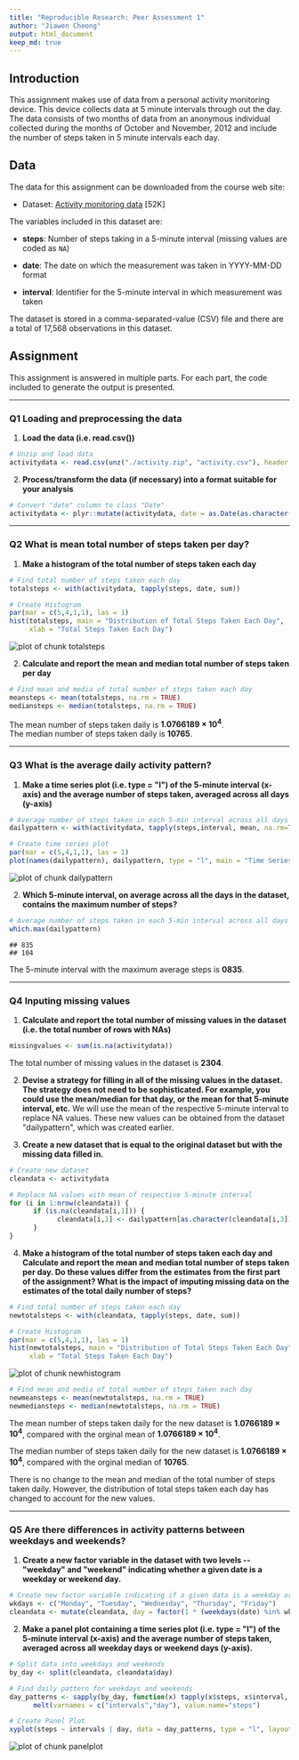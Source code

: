 ```yaml
---
title: "Reproducible Research: Peer Assessment 1"
author: "Jiawen Cheong"
output: html_document
keep_md: true
---
```




## Introduction

This assignment makes use of data from a personal activity monitoring
device. This device collects data at 5 minute intervals through out the
day. The data consists of two months of data from an anonymous
individual collected during the months of October and November, 2012
and include the number of steps taken in 5 minute intervals each day.

## Data

The data for this assignment can be downloaded from the course web
site:

* Dataset: [Activity monitoring data](https://d396qusza40orc.cloudfront.net/repdata%2Fdata%2Factivity.zip) [52K]

The variables included in this dataset are:

* **steps**: Number of steps taking in a 5-minute interval (missing
    values are coded as `NA`)

* **date**: The date on which the measurement was taken in YYYY-MM-DD
    format

* **interval**: Identifier for the 5-minute interval in which
    measurement was taken

The dataset is stored in a comma-separated-value (CSV) file and there
are a total of 17,568 observations in this
dataset.


## Assignment

This assignment is answered in multiple parts. For each part, the code included to generate the output is presented.    

******

### Q1 Loading and preprocessing the data

1. **Load the data (i.e. read.csv())**

```r
# Unzip and load data
activitydata <- read.csv(unz("./activity.zip", "activity.csv"), header = TRUE)
```

2. **Process/transform the data (if necessary) into a format suitable for your analysis**


```r
# Convert "date" column to class "Date"
activitydata <- plyr::mutate(activitydata, date = as.Date(as.character(date)))
```

******

### Q2 What is mean total number of steps taken per day?

1. **Make a histogram of the total number of steps taken each day**

```r
# Find total number of steps taken each day
totalsteps <- with(activitydata, tapply(steps, date, sum))

# Create Histogram
par(mar = c(5,4,1,1), las = 1)
hist(totalsteps, main = "Distribution of Total Steps Taken Each Day", 
     xlab = "Total Steps Taken Each Day")
```

![plot of chunk totalsteps](figure/totalsteps-1.png)

2. **Calculate and report the mean and median total number of steps taken per day**

```r
# Find mean and media of total number of steps taken each day
meansteps <- mean(totalsteps, na.rm = TRUE)
mediansteps <- median(totalsteps, na.rm = TRUE)
```
The mean number of steps taken daily is **1.0766189 &times; 10<sup>4</sup>**.  
The median number of steps taken daily is **10765**.

******

### Q3 What is the average daily activity pattern?  

1. **Make a time series plot (i.e. type = "l") of the 5-minute interval (x-axis) and the average number of steps taken, averaged across all days (y-axis)**

```r
# Average number of steps taken in each 5-min interval across all days
dailypattern <- with(activitydata, tapply(steps,interval, mean, na.rm=TRUE))

# Create time series plot 
par(mar = c(5,4,1,1), las = 1)
plot(names(dailypattern), dailypattern, type = "l", main = "Time Series Plot of Average Daily Step Pattern", ylab = "Number of Steps", xlab = "5-min Intervals")
```

![plot of chunk dailypattern](figure/dailypattern-1.png)

2. **Which 5-minute interval, on average across all the days in the dataset, contains the maximum number of steps?** 

```r
# Average number of steps taken in each 5-min interval across all days
which.max(dailypattern)
```

```
## 835 
## 104
```

The 5-minute interval with the maximum average steps is **0835**.

******

### Q4 Inputing missing values

1. **Calculate and report the total number of missing values in the dataset (i.e. the total number of rows with NAs)**


```r
missingvalues <- sum(is.na(activitydata))
```
The total number of missing values in the dataset is **2304**.

2. **Devise a strategy for filling in all of the missing values in the dataset. The strategy does not need to be sophisticated. For example, you could use the mean/median for that day, or the mean for that 5-minute interval, etc.**
We will use the mean of the respective 5-minute interval to replace NA values. These new values can be obtained from the dataset "dailypattern", which was created earlier. 


3. **Create a new dataset that is equal to the original dataset but with the missing data filled in.**


```r
# Create new dataset
cleandata <- activitydata

# Replace NA values with mean of respective 5-minute interval
for (i in 1:nrow(cleandata)) {
      if (is.na(cleandata[i,1])) {
            cleandata[i,1] <- dailypattern[as.character(cleandata[i,3])]
      } 
}
```

4. **Make a histogram of the total number of steps taken each day and Calculate and report the mean and median total number of steps taken per day. Do these values differ from the estimates from the first part of the assignment? What is the impact of imputing missing data on the estimates of the total daily number of steps?**


```r
# Find total number of steps taken each day
newtotalsteps <- with(cleandata, tapply(steps, date, sum))

# Create Histogram
par(mar = c(5,4,1,1), las = 1)
hist(newtotalsteps, main = "Distribution of Total Steps Taken Each Day", 
     xlab = "Total Steps Taken Each Day")
```

![plot of chunk newhistogram](figure/newhistogram-1.png)

```r
# Find mean and media of total number of steps taken each day
newmeansteps <- mean(newtotalsteps, na.rm = TRUE)
newmediansteps <- median(newtotalsteps, na.rm = TRUE)
```

The mean number of steps taken daily for the new dataset is **1.0766189 &times; 10<sup>4</sup>**, compared with the orginal mean of **1.0766189 &times; 10<sup>4</sup>**.  

The median number of steps taken daily for the new dataset is **1.0766189 &times; 10<sup>4</sup>**, compared with the orginal median of **10765**.  

There is no change to the mean and median of the total number of steps taken daily. However, the distribution of total steps taken each day has changed to account for the new values. 

******

### Q5 Are there differences in activity patterns between weekdays and weekends?

1. **Create a new factor variable in the dataset with two levels -- "weekday" and "weekend" indicating whether a given date is a weekday or weekend day.**

```r
# Create new factor variable indicating if a given data is a weekday or weekend
wkdays <- c("Monday", "Tuesday", "Wednesday", "Thursday", "Friday")
cleandata <- mutate(cleandata, day = factor(1 * (weekdays(date) %in% wkdays), labels = c("weekday", "weekend")))
```

2. **Make a panel plot containing a time series plot (i.e. type = "l") of the 5-minute interval (x-axis) and the average number of steps taken, averaged across all weekday days or weekend days (y-axis).**

```r
# Split data into weekdays and weekends
by_day <- split(cleandata, cleandata$day)

# Find daily pattern for weekdays and weekends
day_patterns <- sapply(by_day, function(x) tapply(x$steps, x$interval, mean)) %>%
      melt(varnames = c("intervals","day"), value.name="steps")

# Create Panel Plot
xyplot(steps ~ intervals | day, data = day_patterns, type = "l", layout = c(1,2), ylab = "Number of steps", xlab = "Interval", main = "Daily Step Pattern of Weekdays and Weekends")
```

![plot of chunk panelplot](figure/panelplot-1.png)
